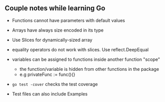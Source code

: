 ## Couple notes while learning Go 

- Functions cannot have parameters with default values
- Arrays have always size encoded in its type
- Use Slices for dynamically-sized array
- equality operators do not work with slices. Use reflect.DeepEqual
- variables can be assigned to functions inside another function "scope"
    - the function/variable is hidden from other functions in the package
    - e.g privateFunc := func(){}


- `go test -cover` checks the test coverage
- Test files can also include Examples